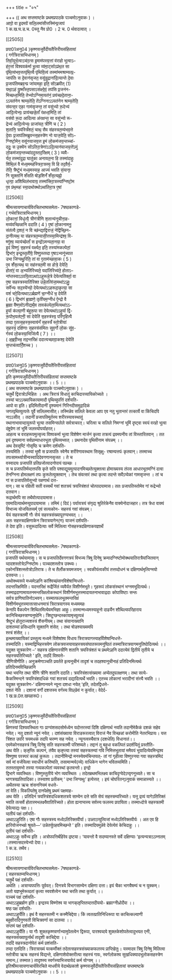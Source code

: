 +++
title = "०५"

+++
(( अथ सप्तमाष्टके प्रथमप्रपाठके पञ्चमोऽनुवाकः ) ।  
आपो॒ वा इ॒दमग्रे॑ सलि॒लमा॑सीत्तस्मि॑न्प्र॒जाप॑  
1 क.ख.घ.ड.च. 0स्तु नैव प्रो0 । 2 च. 0 र्थवादत्वात् ।

[[2505]]

प्रपा01अनु04 )कृष्णयजुर्वेदीयतैत्तिरीयसंहितायां  
( गर्गत्रिरात्राभिधानम् )  
तिर्वा॒युर्भ॒त्वाऽच॑र॒त्स इ॒माम॑पस्य॒त्तां व॑राहो भूत्वाऽ–  
ह॑र॒त्तां विश्ववक॑र्मा भू॒त्वा व्य॑मा॒र्ट्साऽप्र॑थ॒त सा  
पृ॑थि॒व्य॑भव॒त्तत्पृ॑थि॒व्यै पृ॑थिवि॒त्वं तस्मा॑ममश्राम्यत्प्र॒-  
जाप॑तिः स दे॒वान॑सृजत॒ वसू॑न्रूद्राना॑दि॒त्यान्ते दे॒वाः  
प्र॒जाप॑तिमब्रव॒न्प्र जा॑यामहा॒ इति॒ सो॑ऽब्रवीत् (1)  
यथा॒ऽहं यु॒ष्माँस्त॒पसाऽस॑क्ष्ये॒वं॒ तप॑सि प्र॒जन॑न-  
मिच्छध्व॒मिति॒ तेभ्योऽग्निमा॒यत॑नं॒ प्रय॑च्छदे॒ताना॒-  
ऽऽयत॑नेन श्राम्य॒तेति॒ ते॑ऽग्निनाऽऽयत॑नेन श्राम्य॒तेति॒  
स॑वत्स॒र एका॒ गाम॑सृजन्त॒ तां वसु॑भ्यो रू॒देभ्य॑  
आदि॒त्येभ्यः॒ प्राय॑च्छन्ने॒ताँ र॑क्षध्व॒मिति॒ तां  
वस॑वो रू॒दा आदित्या अ॑रक्षन्त॒ सा वसु॑भ्यो रू-  
द्रेभ्य॑ आदि॒त्येभ्यः॒ प्राजा॑यत॒ त्रीणि॑ च ( 2 )  
श॒तानि॒ त्रय॑स्त्रिँशतं॒ चाथ॒ सैव स॑हस्त्रत॒म्य॑भव॒त्ते  
दे॒वाः प्र॒जाप॑तिमब्रुवन्त्स॒हस्त्रे॑ण नो याज॒येति॒ सो॑ऽ–  
ग्निष्टो॒मेन॒ वसू॑नयाजय॒त्त इ॒मं लो॒कम॑जय॒न्तच्चा॑-  
ददुः॒ स उ॒क्ये॑न सो॑ऽतिरा॒त्रेणा॑ऽऽदि॒त्यान॑याजय॒त्ते॑ऽमुं  
लो॒कम॑जय॒न्तच्चा॑ददुस्तद॒रि॑क्षम् ( 3 ) व्यवै-  
र्यत॒ तस्मा॑दुद्रा घातु॑का अनायत॒ना हि तस्मा॑दाहुः  
शिंथि॒लं वै म॑ध्य॒ममह॑स्त्रिरा॒त्रस्य॒ वि हि तद॒वैर्य॒-  
तेति॒ त्रैष्टु॑भं मध्य॒मस्याह॒ आज्यं॑ भवति सं॒यानाृ  
नि सूक्तानि॑ शँसति षोड॒शिनँ॑ शँस॒त्यह्नो॒  
धृत्या॒ अशिथिलंभावाय॒ तस्मा॑त्त्रिरा॒त्रस्या॑ग्निष्टो॒म  
ए॒व प्र॑थ॒महः॑ स्या॒दथोक्थोऽथा॑तिरा॒त्र ए॒षां

[[2506]]

श्रीमत्सायणाचार्यविरचितभाष्यसमेता- 7षष्ठकाणडे-  
( गर्भवत्रिरात्राभिधानम् )  
लो॒कानां॒ विधृ॑त्यै॒ त्रीण॑त्रीणि श॒तान्य॑नूचीना॒ह-  
मव्य॑वच्छिन्नानि ददाति ( 4 ) ए॒षां लो॒कानामनु॒  
संत॑त्यै द॒शतं॒ न वि च्छ॑न्द्याद्विराजं॒ नेद्वि॑च्छि॒न-  
दा॒नीत्यथ॒ या स॑हस्त्रत॒म्यासी॒त्तस्या॒मिन्द्र॑श्व॒ वि-  
ष्णु॑श्व॒ व्याय॑च्छेताँ स इन्द्रो॑ऽमन्यता॒नया॒ वा  
इ॒दं विष्णुः॑ स॒हस्त्रं॑ वर्क्ष्यत॒ इति॒ तस्या॑मकल्पेतां॒  
द्विभा॑ग॒ इन्द्र॒स्तृती॑ये॒ विष्णु॒स्तव्दा ए॒षाऽभ्यनू॑च्यात  
उभा जि॑ग्यथु॒रिति॒ तां वा ए॒ताम॑च्छावा॒कः ( 5 )  
ए॒व शँ॑स॒त्यथ॒ या सह॑स्त्रत॒मी सा होत्रे॒ देयेति॒  
होता॑रं॒ वा अ॒भ्यति॑रिच्यते॒ यदा॑तिरिच्य॑ते॒ होताऽ–  
ना॑प्तस्याऽऽपयि॒ताऽथा॑ऽऽहुरून्ने॒त्रे देयेत्यति॑र्क्ता॒ वा  
ए॒षा सहस्त्रस्याति॑रिक्त उन्ने॒तत्वि॑जा॒मथा॑ऽऽहुः॒  
सर्वे॑भ्यः सद॒स्ये॑भ्यो॒ देयेत्यथा॑ऽऽहरूदा॒कृत्या॒ सा  
वशं॑ चरे॒दित्यथाऽऽर्ब्रह्मणे॑ चा॒ग्नीधे॑ च॒ देयेति॑  
( 6 ) द्विभांगं ब्रा॒ह्मणे॒ तृती॑यम॒ग्नीध॑ ऐ॒न्द्रो वै  
ब्र॒ह्मा वै॑ष्ण॒वो॑ऽनीद्यथै॒व तावक॑ल्पेता॒मित्यथा॑ऽऽ-  
हुर्या क॑ल्या॒णी ब॑हुरू॒पा सा देयेत्यथा॑ऽऽहुर्या द्वि॑-  
रू॒पोभ॒यत॑एनी॒ सा देयेति॑ स॒हस्त्र॑स्य॒ परि॑गृहित्यै  
तव्दा ए॒तत्स॒हस्त्र॒स्याय॑नँ स॒हस्त्रँ॑ स्तो॒त्रीयाः॑  
स॒हस्त्रं॒ दक्षि॑णाः स॒हस्त्र॑संमितः सुव॒र्गो लो॒कः सु॑व॒-  
र्गस्य॑ लो॒कस्या॒भिजि॑त्यै ( 7 ) ।।  
( अ॒ब्र॒वी॒च्च॒ तद॒न्तरि॑क्षं ददात्यच्छावा॒कश्व॒ देयेति॑  
स॒प्तच॑त्वारिँ॒शच्च ) ।

[[2507]]

प्रपा01अनु05 )कृष्णयजुर्वेदीयतैत्तिरीयसंहितायां  
( गर्गत्रिरात्राभिधानम् )  
इति कृष्णयजुर्वेदीयतैत्तिरीयसंहितायां सप्तमाष्टके  
प्रथमप्रपाठके पञ्चमोऽनुवाकः ।। 5 ।।  
( अथ सप्तमाष्टके प्रथमप्रपाठके पञ्चमोऽनुवाकः ) ।  
चतुर्थे द्विरात्रोऽभिहितः । अथ त्रिरात्रं विधातुं काचिदारव्यायिकोच्यते ।  
तस्यां चाऽऽख्यायिकायामादौ पृथिव्युपत्तिं दर्शयति-  
आपो वा इति। इदिमितीदानीं दृश्यमानं गिरिनदीसमुद्रादिकं  
जगत्पृथिव्युत्पत्तेः पूर्वे सलिलमासीत्। तस्मिन्नेव सलिले केवला आप एव नतु भूतान्तरं तत्कार्ये वा किंचिदपि नाऽऽसीत् । तदानीं प्रजापतिमूर्तस्य शरीरस्यावस्थातुं  
स्थानाभावाव्दायुरूपो भूत्या तसमिन्सलेले सर्वत्राचरत्। चरित्वा च सलिले निमग्नां भूमिं दृष्ट्वा स्वयं वरहो भूत्वा दंष्ट्रग्रेण तां भूमिं जलस्योपर्याहरत्।  
आहत्य च वराहरूपमुत्सृज्य विश्वकर्मा भूत्वा विशेषेण मार्जनं कृत्वा तत्रत्यं द्रवमपनीय तां विस्तारितवान् । तत इयं दृश्यमाना सर्वप्राम्याधारभूता पृथिव्यभवत् । प्रथनादेव पृथिवीनाम संपन्नम् ।।  
अथ देवसृष्टिं गोसृष्ठि च क्रमेण दर्शयति-  
तस्यमिति । तस्यां भूमौ स प्रजापतिः स्वेनैव शरीरेणावस्थाम सिसृक्षु- रश्राम्यत्तपंः कृतवान्। तस्माच्च तपःसामर्थ्यात्रीन्वस्वादिदेवगणानसृजत । ते च  
वस्वादयः प्रजापतिं प्रतिप्रजोत्पादनोपायं पप्रच्छः ।  
स च प्रजापतिर्मव्दत्तपसि कृते सति पश्वाद्यूयमुत्पादनमिच्छतेत्युक्तत्वा होमाख्यस्य तंपस आधारभूतमग्निं दत्वा तेनग्निना होमलक्षणं तपः कुरूतेत्युक्तवान् । तेच संवत्सरं तथा कृत्वा तदन्ते सर्वेऽप्येकां गामसृजन्त । तां च गां स प्रजापतिर्वसुभ्यो रक्षणार्थ दत्त-  
वान्। सा च रक्षिती सती वस्वर्थे गवां शतत्रयं त्रयस्त्रिंशतं चोत्पादयामास। ततः प्रजापतिस्तोमेव गां रूद्रेभ्यो दत्तवान।  
रूद्रार्थमपि सा तथैवोत्पादयामास।  
एवमादित्यार्थमप्युपादयामास । तमिमं ( दिदं ) पर्यायत्रयं संगृद्य श्रुतिरेकेनैव वाक्येनोदाजहार। तत्र त्रेधा वाक्यं विभाज्य योजयितव्यर्म् एवं सत्यकोन- सहस्त्रं गवां संपन्नम्।  
येयं सहस्त्रतमी गौः सेयं सहस्त्रसंख्यापूरण्यभवत् ।।  
अतः सहस्त्रदक्षिणाकेन त्रिरात्रयागेन(ण) याजनं दर्शयति-  
ते देवा इति। वसुरूदादित्याः सर्वे मिलित्वा गोसहस्त्रदक्षिणाकयज्ञार्थे

[[2508]]

श्रीमत्सायणाचार्यविरचितभाष्यसमेता- 7षष्ठकाणडे-  
( गर्गात्रिरात्राभिधानम् )  
प्रजापतिं पर्थयामासुः। स च प्रजापतिर्देवगणत्रयं विभज्य त्रिषु दिनेषु क्रमादग्निष्टोमोक्थयातिरात्रैयांजितवान् व्दादशस्तोत्रेऽग्निष्टोमः। पञ्चदशस्तोत्र उक्थ्यः।  
एकोनत्रिंशत्स्तोत्रोऽतिरात्रः। ते च तैर्लोकत्रयमजयन् । स्वकीयंत्वकीयं तत्तव्दोधनं च दक्षिणार्थमृत्विग्मयो दत्तवन्तः।।  
अथोक्थ्यरूपे मध्यमेऽहनि कांश्विच्छंसनविशेषान्विधत्ते-  
तदन्तरिक्षमिति। यदन्तरिक्षं रूद्रैर्जितं व्यवैर्यत विशीर्णमभूते। गृहरूपं लोकसंस्थानं भग्नमभूदित्यर्थः। तस्माद्रदाणामायतनमन्तरिक्षलोकस्थानं विशीर्णमभूत्तस्मादायतनाभावाद्रदाः कोपाविष्टाः सन्तः  
सर्वत्र प्राणिघातिनोऽभवन्। यस्मात्फलभूतमन्तरिक्षं  
विशीर्णमभूत्तस्मात्तत्साधनमात्रं त्रिरात्रयागस्य मध्यममहः  
केनापि वैकल्पेन शिथिलमित्येवमभिज्ञा आहुः। तस्मान्मध्यमस्याहूनो दाढर्येन शौथिल्यपरिहाराय कानिचिच्छस्त्राण्यनुष्ठेनि। त्रिष्टुप्छन्दस्कायामृच्युत्पन्नं  
त्रैष्टुभं होतुराज्यशस्त्रं शैसनीयम्। तथा संयानाख्यानि  
दाशतय्यां प्रसिध्दानि सूक्तानि शंसेत् । तथा षोडश्याख्यमपि  
श्स्त्रं शंसेत् ।।  
इत्थमाख्यायिकां प्रस्तुत्य मध्यमे विशेषांश्व विधाय त्रिरात्रयागस्याहर्विशेषान्विधत्ते-  
तस्मादिति। यस्माद्विभिहस्त्रयेण लोकत्रयजयायाहस्त्रयसंघातरूपमनुष्ठितं तस्मात्रिरात्रयागमनुतिष्ठेदित्यर्थः ।।  
यदुक्त सूत्रकारेण –‘ सहस्त्र दक्षिणास्त्रीणि शतानि त्रयस्त्रिंशतं च प्रथमेऽहनि ददात्येवं द्वितीये तृतीये च सहस्त्रयतिरिच्यते ’ इति, तददिं विश्वत्ते-  
त्रीणित्रीणीति। अनुक्रमेणाञ्चति प्रवर्तते इत्यनूचीनं तादृशं च तदहश्वानूचीनाहं प्रतिदिनमित्यर्थः प्रतिदिनमविच्छिन्नानि  
यथा भवन्ति तथा त्रीणि त्रीणि शतानि ददाति। त्रयस्त्रिंशत्संख्यामा अप्येतदुपलक्षणम्। तथा सत्ये-  
कैकस्मिन्दने त्रयस्त्रिंशदधिकं गवां शतत्रयं दद्यादित्यर्थे भवति। एतच्च लोकानां भरादीनां संत्त्यै भवति ।।  
यदुक्त सूत्रकारेण-‘ दक्षिणानयने न्यूना दशधा नयेत् ’इति, तदेतद्विधत्ते-  
दशतं नेति । दशानां वर्गो दशत्तस्य वर्गस्य विछ्छेवं न कुर्यात्। वेदेर्द-  
1 ख.छ.0त.खपहारू0।

[[2509]]

प्रपा01अनु05 )कृष्णयजुर्वेदीयतैत्तिरीयसंहितायां  
( गर्गत्रिरात्राभिधानम् )  
क्षिणस्यां दिश्यवस्थिता गाः प्राग्वंशसदसोर्मध्येन यदोत्तरस्यां दिशि दक्षिणार्थ नयति तदानीमेकैकं दशकं सहेव नयेत्। नतु दशतो न्यूनं नयेत् । दशंसंख्याया विराडरूरत्वात् विराजं नैव विच्छन्नां करोमीति नेतरभिप्रायः। यत्त त्रिंशत उपरि त्रयमधकं तदपि चरम्ण सह नयेत् । न्यूनत्वस्यैवात्र (दशधेति) विधानातं।।  
एवमेकोनसहस्त्रं त्रिषु दिनेषु सति सहस्त्रतमी परिशष्यते। तद्दानं तु बहुधा वकल्पितं प्रदर्शयितुं प्रस्तौति-  
अथ येति। क्ऌप्तिः कल्पनं, त॑यैव क्ऌप्त्या तस्यां सहस्त्रतम्यां गवि निमित्तभूतायां ममैवयं भूयादित्येवमिन्द्रश्व विष्णुश्व परस्परं कलहं कुरूतः । तदानीमिन्द्रो मनस्येवमंचिन्तयत्- तां गां गृहीत्वा विष्णुरनया गवा सहस्त्रमिदं सर्व मां वर्जयित्वा स्वाधीनं करिष्यति, तसामान्मये(य्ये) वाधिकेन भागेन भवितव्यमिति।  
ततस्तावुमभो तस्या गव्यकल्पेतां व्यवस्थां कृतवन्तो। इन्द्रो  
द्विभागे व्यवस्थितः। विष्णुस्तुतीये भोग व्यवस्थितः । तदेतम्रथमभिलक्ष्य काचिदृग्वेदेऽप्यृगनूच्यते। सा च भागत्रयप्रतिपादिका। तस्याश्व प्रतीकम् ‘ उभा जिग्यथुः’ इत्येत्तत् । इयं चोपरितन्ऽनुवाकं समान्नास्यते ।।  
अथैतस्या ऋचः शंसननियमं वधत्ते-  
तां वेति। विकल्पितेषु दानपेक्षेषु प्रथमं पक्षमाह-  
अथ येति । प्रतिदिनं त्रयस्त्रिंशदधिकशतत्रये साम्येन दत्ते सति सेयं सहस्त्रम्यरिच्यते। यत्तु द्रव्यं यागेऽतिरिक्तं भवति तत्सर्वे होतारमभलक्ष्यैवातिरिच्यते। होता ह्यनाप्यस्य सर्वस्य फलस्य प्रपायिता। तस्माध्दोत्रे सहस्त्रतमी देयेत्याद्यः पक्षः।।  
व्दतीयं पक्षं दर्शयति-  
अथाऽऽहुरिति। एषा गौः सहस्त्रस्य मध्येऽतिरिक्तवीर्या। उन्न्ताऽप्युत्विजां मध्येऽतिरिक्तवीर्यः । अत एव हि हारियोजनभक्षे श्रूयते—‘ उन्नेतर्युपहवमिच्छन्ते ’ इति। तस्मादियमुन्नेवे देयेत्येवं केचिदाहुः ।।  
तृतीयं पक्षं दर्शयति-  
अथाऽऽहुः सर्वेभ्य इति । अत्रोपपत्तिर्बहिरेव द्रष्टया। ‘यावन्तो वै सदम्यानस्ते सर्वे दक्षिण्याः ’इत्यन्यत्राऽऽम्नातम् ।तस्मात्सदस्येभ्यो देया।।  
1 क.ड. तथैव।

[[2510]]

श्रीमत्सायणाचार्यविरचितभाष्यसमेता- 7षष्ठकाणडे-  
( सहस्त्रतम्यभिधानम् )  
चतुर्थे पक्षं दर्शयति-  
अथेति । अत्राप्यपपत्तिः पूर्ववत्। दिनत्रये विभागसाम्येन दक्षिणा दत्ता। इयं चैका भागवैषम्यं च न युक्कम्। अतो यज्ञभूमेरूव्दतां कृत्वा स्ववशेत्वेन यथा चरति तथा कुर्यात् ।।  
पञ्चमं पक्षं दर्शयति-  
अथाऽऽहुब्रर्ह्मण इति। इन्द्रस्य विष्णोश्व या भागक्ऌप्तितव्दत्तदीययो- ब्रह्माग्नीध्रोर्देया ।।  
षष्ठ पक्ष दर्शयति-  
अथाऽऽहुर्येति। इथं वै सहस्त्रतमी न कस्मैचिद्देया। किं त्वतत्प्रातिनिधिरूपा या काचित्कल्याणी बहुक्षीरादिगुणवती विचित्रवर्णा सा दातव्या ।।  
सप्तमं पक्षं दर्शयति-  
अथाऽऽहुर्येति। या गौः शुक्लकृष्णवर्णाभ्यामुपेतत्वेन द्विरूपा, पारश्वव्दये शुक्लकेशोपतेत्वादुभयत एनी, सहस्त्रसंख्यापूर्त्यर्थं तादृशी काचिद्देया ।।  
तददिं सहस्त्रदानोपेतं कर्म प्रशंसति-  
तव्दा एतदिति। त्रिरात्राख्यं यत्कर्मोक्तं तदेतत्सहस्त्रसंख्याकफलस्य प्राप्तिहेतुः। यस्मादव त्रिषु दिनेषु मिलित्वा स्तोत्रीया ऋचः सहस्त्रं विद्यन्ते, दक्षिणाशेवोक्तरीत्या सहस्त्रं गावः, स्वर्गलोकश्व सुखधिक्यादभूलोकसहस्त्रेण समानः,( तस्मात ) तादृश्स्य स्वर्गस्याभिजयायेदं कर्म योग्यम् ।।  
इतिश्रीमत्सायणाचार्यविरचिते माधवीये वेदार्थप्रकाशे कृष्णयजुर्वेदीयतैत्तिरीयसंहितायां सप्तमाष्टके  
प्रथमप्रपाठके पञ्चमोऽनुवाकः ।। 5 ।।  
